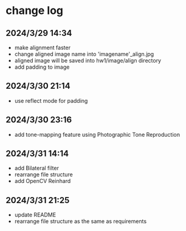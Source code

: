 # change log
## 2024/3/29 14:34
- make alignment faster
- change aligned image name into 'imagename'_align.jpg
- aligned image will be saved into hw1/image/align directory 
- add padding to image

## 2024/3/30 21:14
- use reflect mode for padding

## 2024/3/30 23:16
- add tone-mapping feature using Photographic Tone Reproduction

## 2024/3/31 14:14
- add Bilateral filter
- rearrange file structure
- add OpenCV Reinhard

## 2024/3/31 21:25
- update README
- rearrange file structure as the same as requirements
